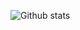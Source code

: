 ![Github stats](https://github-readme-stats.vercel.app/api?username=jackwinwit&theme=highcontrast&show_icons=true&count_private=true)
